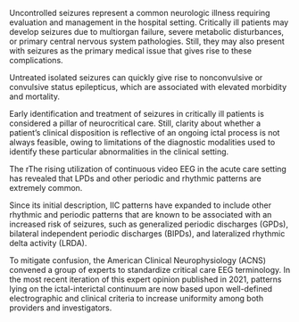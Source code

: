 Uncontrolled seizures represent a common neurologic illness requiring evaluation and management in the hospital setting. Critically ill patients may develop seizures due to multiorgan failure, severe metabolic disturbances, or primary central nervous system pathologies. Still, they may also present with seizures as the primary medical issue that gives rise to these complications.

Untreated isolated seizures can quickly give rise to nonconvulsive or convulsive status epilepticus, which are associated with elevated morbidity and mortality.

Early identification and treatment of seizures in critically ill patients is considered a pillar of neurocritical care. Still, clarity about whether a patient’s clinical disposition is reflective of an ongoing ictal process is not always feasible, owing to limitations of the diagnostic modalities used to identify these particular abnormalities in the clinical setting.

The rThe rising utilization of continuous video EEG in the acute care setting has revealed that LPDs and other periodic and rhythmic patterns are extremely common.

Since its initial description, IIC patterns have expanded to include other rhythmic and periodic patterns that are known to be associated with an increased risk of seizures, such as generalized periodic discharges (GPDs), bilateral independent periodic discharges (BIPDs), and lateralized rhythmic delta activity (LRDA).

To mitigate confusion, the American Clinical Neurophysiology (ACNS) convened a group of experts to standardize critical care EEG terminology. In the most recent iteration of this expert opinion published in 2021, patterns lying on the ictal-interictal continuum are now based upon well-defined electrographic and clinical criteria to increase uniformity among both providers and investigators.